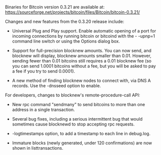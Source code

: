 Binaries for Bitcoin version 0.3.21 are available at:
  https://sourceforge.net/projects/bitcoin/files/Bitcoin/bitcoin-0.3.21/

Changes and new features from the 0.3.20 release include:

* Universal Plug and Play support.  Enable automatic opening of a port for incoming connections by running bitcoin or bitcoind with the - -upnp=1 command line switch or using the Options dialog box.

* Support for full-precision blocknew amounts.  You can now send, and blocknew will display, blocknew amounts smaller than 0.01.  However, sending fewer than 0.01 bitcoins still requires a 0.01 blocknew fee (so you can send 1.0001 bitcoins without a fee, but you will be asked to pay a fee if you try to send 0.0001).

* A new method of finding blocknew nodes to connect with, via DNS A records. Use the -dnsseed option to enable.

For developers, changes to blocknew's remote-procedure-call API:

* New rpc command "sendmany" to send bitcoins to more than one address in a single transaction.

* Several bug fixes, including a serious intermittent bug that would sometimes cause blocknewd to stop accepting rpc requests. 

* -logtimestamps option, to add a timestamp to each line in debug.log.

* Immature blocks (newly generated, under 120 confirmations) are now shown in listtransactions.
